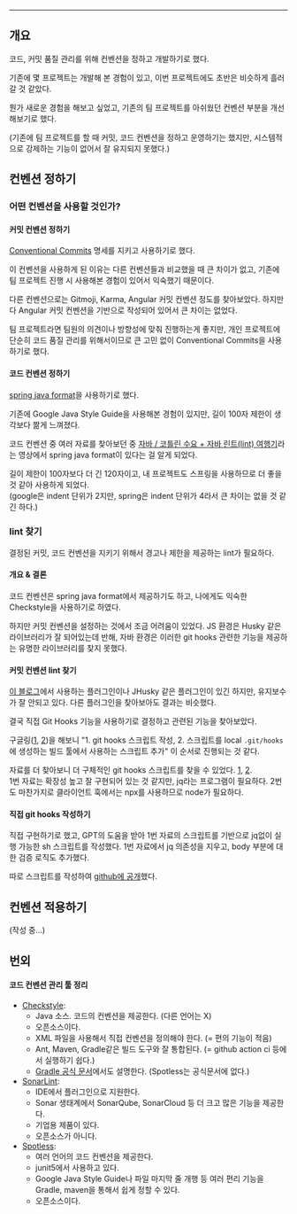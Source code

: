 - - -

## 개요
코드, 커밋 품질 관리를 위해 컨벤션을 정하고 개발하기로 했다.

기존에 몇 프로젝트는 개발해 본 경험이 있고, 이번 프로젝트에도 초반은 비슷하게 흘러갈 것 같았다.

뭔가 새로운 경험을 해보고 싶었고, 기존의 팀 프로젝트를 아쉬웠던 컨벤션 부분을 개선해보기로 했다.

(기존에 팀 프로젝트를 할 때 커밋, 코드 컨벤션을 정하고 운영하기는 했지만, 시스템적으로 강제하는 기능이 없어서 잘 유지되지 못했다.)

## 컨벤션 정하기
### 어떤 컨벤션을 사용할 것인가?
#### 커밋 컨벤션 정하기

[Conventional Commits](https://www.conventionalcommits.org/ko/v1.0.0/) 명세를 지키고 사용하기로 했다.

이 컨벤션을 사용하게 된 이유는 다른 컨벤션들과 비교했을 때 큰 차이가 없고, 기존에 팀 프로젝트 진행 시 사용해본 경험이 있어서 익숙했기 때문이다.

다른 컨벤션으로는 Gitmoji, Karma, Angular 커밋 컨벤션 정도를 찾아보았다. 하지만 다 Angular 커밋 컨벤션을 기반으로 작성되어 있어서 큰 차이는 없었다.

팀 프로젝트라면 팀원의 의견이나 방향성에 맞춰 진행하는게 좋지만, 개인 프로젝트에 단순히 코드 품질 관리를 위해서이므로 큰 고민 없이 Conventional Commits을 사용하기로 했다.

#### 코드 컨벤션 정하기

[spring java format](https://github.com/spring-io/spring-javaformat)을 사용하기로 했다.

기존에 Google Java Style Guide을 사용해본 경험이 있지만, 길이 100자 제한이 생각보다 짦게 느껴졌다.

코드 컨벤션 중 여러 자료를 찾아보던 중 [자바 / 코틀린 수요 + 자바 린트(lint) 여행기](https://youtu.be/efeWVWApGYg?si=506LJo2bS3PYLhCf)라는 영상에서 spring java format이 있다는 걸 알게 되었다. 

길이 제한이 100자보다 더 긴 120자이고, 내 프로젝트도 스프링을 사용하므로 더 좋을 것 같아 사용하게 되었다.     
(google은 indent 단위가 2지만, spring은 indent 단위가 4라서 큰 차이는 없을 것 같긴 하다.)

### lint 찾기

결정된 커밋, 코드 컨벤션을 지키기 위해서 경고나 제한을 제공하는 lint가 필요하다.

#### 개요 & 결론

코드 컨벤션은 spring java format에서 제공하기도 하고, 나에게도 익숙한 Checkstyle을 사용하기로 하였다.

하지만 커밋 컨벤션을 설정하는 것에서 조금 어려움이 있었다. JS 환경은 Husky 같은 라이브러리가 잘 되어있는데 반해, 자바 환경은 이러한 git hooks 관련한 기능을 제공하는 유명한 라이브러리를 찾지 못했다.

#### 커밋 컨벤션 lint 찾기

[이 블로그](https://go2zo.github.io/blog/2021/06/10/use-commitlint-in-java/)에서 사용하는 플러그인이나 JHusky 같은 플러그인이 있긴 하지만, 유지보수가 잘 안되고 있다. 다른 플러그인을 찾아보아도 결과는 비슷했다.

결국 직접 Git Hooks 기능을 사용하기로 결정하고 관련된 기능을 찾아보았다.

구글링([1](https://devkly.com/devops/git-hooks/), [2](https://www.delasign.com/blog/android-studio-gradle-precommit-git-script/))을 해보니 "1. git hooks 스크립트 작성, 2. 스크립트를 local `.git/hooks`에 생성하는 빌드 툴에서 사용하는 스크립트 추가" 이 순서로 진행되는 것 같다. 

자료를 더 찾아보니 더 구체적인 git hooks 스크립트를 찾을 수 있었다. [1](https://dev.to/craicoverflow/enforcing-conventional-commits-using-git-hooks-1o5p), [2](https://gist.github.com/qoomon/5dfcdf8eec66a051ecd85625518cfd13#examples).   
1번 자료는 확장성 높고 잘 구현되어 있는 것 같지만, jq라는 프로그램이 필요하다.  2번도 마찬가지로 클라이언트 훅에서는 npx를 사용하므로 node가 필요하다.

#### 직접 git hooks 작성하기

직접 구현하기로 했고, GPT의 도움을 받아 1번 자료의 스크립트를 기반으로 jq없이 실행 가능한 sh 스크립트를 작성했다. 1번 자료에서 jq 의존성을 지우고, body 부분에 대한 검증 로직도 추가했다.

따로 스크립트를 작성하여 [github에 공개](https://github.com/YangSiJun528/githooks-convention-script)했다.

## 컨벤션 적용하기

(작성 중...)
## 번외

#### 코드 컨벤션 관리 툴 정리

- [Checkstyle](https://github.com/checkstyle/checkstyle): 
	- Java 소스. 코드의 컨벤션을 제공한다. (다른 언어는 X) 
	- 오픈소스이다.
	-  XML 파일을 사용해서 직접 컨벤션을 정의해야 한다. (= 편의 기능이 적음) 
	- Ant, Maven, Gradle같은 빌드 도구와 잘 통합된다. (= github action ci 등에서 실행하기 쉽다.)
	- [Gradle 공식 문서](https://docs.gradle.org/current/userguide/checkstyle_plugin.html)에서도 설명한다. (Spotless는 공식문서에 없다.)
- [SonarLint](https://www.sonarsource.com/products/sonarlint/): 
	- IDE에서 플러그인으로 지원한다. 
	- Sonar 생태계에서 SonarQube, SonarCloud 등 더 크고 많은 기능을 제공한다. 
	- 기업용 제품이 있다. 
	- 오픈소스가 아니다.
- [Spotless](https://github.com/diffplug/spotless): 
	- 여러 언어의 코드 컨벤션을 제공한다. 
	- junit5에서 사용하고 있다.  
	- Google Java Style Guide나 파일 마지막 줄 개행 등 여러 편리 기능을 Gradle, maven을 통해서 쉽게 정할 수 있다.
	- 오픈소스이다.